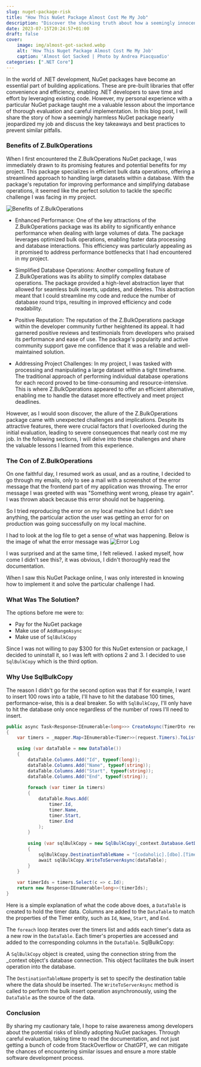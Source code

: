 ```yaml
---
slug: nuget-package-risk
title: "How This NuGet Package Almost Cost Me My Job"
description: "Discover the shocking truth about how a seemingly innocent NuGet package nearly derailed my career. Learn from my experience and avoid the pitfalls. Read now!"
date: 2023-07-15T20:24:57+01:00
draft: false
cover:
    image: img/almost-got-sacked.webp
    alt: 'How This Nuget Package Almost Cost Me My Job'
    caption: 'Almost Got Sacked | Photo by Andrea Piacquadio'
categories: [".NET Core"]
---
```


In the world of .NET development, NuGet packages have become an essential part of building applications. These are pre-built libraries that offer convenience and efficiency, enabling .NET developers to save time and effort by leveraging existing code. However, my personal experience with a particular NuGet package taught me a valuable lesson about the importance of thorough evaluation and careful implementation. In this blog post, I will share the story of how a seemingly harmless NuGet package nearly jeopardized my job and discuss the key takeaways and best practices to prevent similar pitfalls.


### Benefits of Z.BulkOperations
When I first encountered the Z.BulkOperations NuGet package, I was immediately drawn to its promising features and potential benefits for my project. This package specializes in efficient bulk data operations, offering a streamlined approach to handling large datasets within a database. With the package's reputation for improving performance and simplifying database operations, it seemed like the perfect solution to tackle the specific challenge I was facing in my project.

![Benefits of Z.BulkOperations](/img/benefits-of-z-bulkOperations.webp)

- Enhanced Performance:
One of the key attractions of the Z.BulkOperations package was its ability to significantly enhance performance when dealing with large volumes of data. The package leverages optimized bulk operations, enabling faster data processing and database interactions. This efficiency was particularly appealing as it promised to address performance bottlenecks that I had encountered in my project.

- Simplified Database Operations:
Another compelling feature of Z.BulkOperations was its ability to simplify complex database operations. The package provided a high-level abstraction layer that allowed for seamless bulk inserts, updates, and deletes. This abstraction meant that I could streamline my code and reduce the number of database round trips, resulting in improved efficiency and code readability.

- Positive Reputation:
The reputation of the Z.BulkOperations package within the developer community further heightened its appeal. It had garnered positive reviews and testimonials from developers who praised its performance and ease of use. The package's popularity and active community support gave me confidence that it was a reliable and well-maintained solution.

- Addressing Project Challenges:
In my project, I was tasked with processing and manipulating a large dataset within a tight timeframe. The traditional approach of performing individual database operations for each record proved to be time-consuming and resource-intensive. This is where Z.BulkOperations appeared to offer an efficient alternative, enabling me to handle the dataset more effectively and meet project deadlines.

However, as I would soon discover, the allure of the Z.BulkOperations package came with unexpected challenges and implications. Despite its attractive features, there were crucial factors that I overlooked during the initial evaluation, leading to severe consequences that nearly cost me my job. In the following sections, I will delve into these challenges and share the valuable lessons I learned from this experience.


### The Con of Z.BulkOperations

On one faithful day, I resumed work as usual, and as a routine, I decided to go through my emails, only to see a mail with a screenshot of the error message that the frontend part of my application was throwing. The error message I was greeted with was "Something went wrong, please try again". I was thrown aback because this error should not be happening.

So I tried reproducing the error on my local machine but I didn't see anything, the particular action the user was getting an error for on production was going successfully on my local machine.

I had to look at the log file to get a sense of what was happening. Below is the image of what the error message was
![Error Log](/img/error-log.webp)

I was surprised and at the same time, I felt relieved. I asked myself, how come I didn't see this?, it was obvious, I didn't thoroughly read the documentation.

When I saw this NuGet Package online, I was only interested in knowing how to implement it and solve the particular challenge I had.

### What Was The Solution?

The options before me were to:
- Pay for the NuGet package
- Make use of `AddRangeAsync`
- Make use of `SqlBulkCopy`

Since I was not willing to pay $300 for this NuGet extension or package, I decided to uninstall it, so I was left with options 2 and 3. I decided to use `SqlBulkCopy` which is the third option.

### Why Use SqlBulkCopy
The reason I didn't go for the second option was that if for example, I want to insert 100 rows into a table, I'll have to hit the database 100 times, performance-wise, this is a deal breaker. So with `SqlBulkCopy`, I'll only have to hit the database only once regardless of the number of rows I'll need to insert.

```C#
public async Task<Response<IEnumerable<long>>> CreateAsync(TimerDto request)
{
    var timers = _mapper.Map<IEnumerable<Timer>>(request.Timers).ToList();

    using (var dataTable = new DataTable())
    {
        dataTable.Columns.Add("Id", typeof(long));
        dataTable.Columns.Add("Name", typeof(string));
        dataTable.Columns.Add("Start", typeof(string));
        dataTable.Columns.Add("End", typeof(string));
    
        foreach (var timer in timers)
        {
            dataTable.Rows.Add(
                timer.Id,
                timer.Name,
                timer.Start,
                timer.End
            );
        }
    
        using (var sqlBulkCopy = new SqlBulkCopy(_context.Database.GetDbConnection().ConnectionString))
        {
            sqlBulkCopy.DestinationTableName = "[codaholic].[dbo].[Timer]";
            await sqlBulkCopy.WriteToServerAsync(dataTable);
        }
    }
    
    var timerIds = timers.Select(c => c.Id);
    return new Response<IEnumerable<long>>(timerIds);
}
```


Here is a simple explanation of what the code above does, a `DataTable` is created to hold the timer data. Columns are added to the `DataTable` to match the properties of the Timer entity, such as `Id`, `Name`, `Start`, and `End`.

The `foreach` loop iterates over the timers list and adds each timer's data as a new row in the `DataTable`. Each timer's properties are accessed and added to the corresponding columns in the `DataTable`.
SqlBulkCopy:

A `SqlBulkCopy` object is created, using the connection string from the _context object's database connection. This object facilitates the bulk insert operation into the database.

The `DestinationTableName` property is set to specify the destination table where the data should be inserted.
The `WriteToServerAsync` method is called to perform the bulk insert operation asynchronously, using the `DataTable` as the source of the data.

### Conclusion

By sharing my cautionary tale, I hope to raise awareness among developers about the potential risks of blindly adopting NuGet packages. Through careful evaluation, taking time to read the documentation, and not just getting a bunch of code from StackOverflow or ChatGPT, we can mitigate the chances of encountering similar issues and ensure a more stable software development process.




